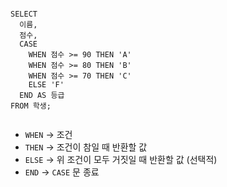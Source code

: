 ```

SELECT
  이름,
  점수,
  CASE
    WHEN 점수 >= 90 THEN 'A'
    WHEN 점수 >= 80 THEN 'B'
    WHEN 점수 >= 70 THEN 'C'
    ELSE 'F'
  END AS 등급
FROM 학생;


```

- `WHEN` → 조건
- `THEN` → 조건이 참일 때 반환할 값
- `ELSE` → 위 조건이 모두 거짓일 때 반환할 값 (선택적)
- `END` → `CASE` 문 종료